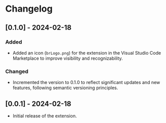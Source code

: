 # Changelog

## [0.1.0] - 2024-02-18

### Added

- Added an icon (`brLogo.png`) for the extension in the Visual Studio Code Marketplace to improve visibility and recognizability.

### Changed

- Incremented the version to 0.1.0 to reflect significant updates and new features, following semantic versioning principles.

## [0.0.1] - 2024-02-18

- Initial release of the extension.
